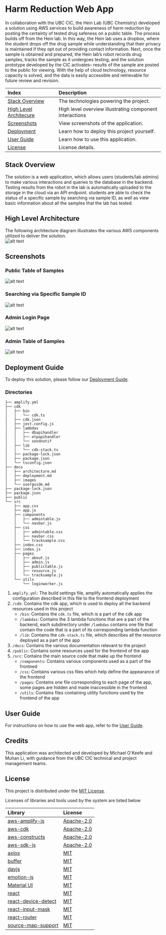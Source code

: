 # Harm Reduction Web App

In collaboration with the UBC CIC, the Hein Lab (UBC Chemistry) developed a solution using AWS services to build awareness of harm reduction by posting the certainty of tested drug safeness on a public table. The process builds off from the Hein lab. In this way, the Hein lab uses a dropbox, where the student drops off the drug sample while understanding that their privacy is maintained if they opt out of providing contact information. Next, once the sample is obtained and prepared, the Hein lab’s robot records drug samples, tracks the sample as it undergoes testing, and the solution prototype developed by the CIC activates– results of the sample are posted to the public for viewing. With the help of cloud technology, resource capacity is solved, and the data is easily accessible and retrievable for future review and revision. 

|Index| Description|
|:---------------------------------------------------|:---------------------------------------------------------|
| [Stack Overview](#stack-overview)                  | The technologies powering the project.                   |
| [High Level Architecure](#high-level-architecture) | High level overview illustrating component interactions  |
| [Screenshots](#screenshots)                        | View screenshots of the application.                     |
| [Deployment](#deployment-guide)                    | Learn how to deploy this project yourself.               |
| [User Guide](#user-guide)                          | Learn how to use this application.                       |
| [License](#license)                                | License details.                                         |

## Stack Overview

The solution is a web application, which allows users (students/lab admins) to make various interactions and queries to the database in the backend. Testing results from the robot in the lab is automatically uploaded to the storage in the cloud via an API endpoint. students are able to check the status of a specific sample by searching via sample ID, as well as view basic information about all the samples that the lab has tested.

## High Level Architecture

The following architecture diagram illustrates the various AWS components utilized to deliver the solution.  
![alt text](./docs/images/architecture.png)

## Screenshots

### Public Table of Samples

![alt text](./docs/images/publictable.png)

### Searching via Specific Sample ID

![alt text](./docs/images/sampleidentry.png)

### Admin Login Page

![alt text](./docs/images/adminlogin.png)

### Admin Table of Samples

![alt text](./docs/images/admintable.png)

## Deployment Guide

To deploy this solution, please follow our [Deployment Guide](./docs/deployment.md).

### Directories
```
├── amplify.yml
├── cdk
│   ├── bin
│   │   └── cdk.ts
│   ├── cdk.json
│   ├── jest.config.js
│   ├── lambdas
│   │   ├── dbapihandler
│   │   ├── otpapihandler
│   │   └── sendnotif
│   ├── lib
│   │   └── cdk-stack.ts
│   ├── package-lock.json
│   ├── package.json
│   └── tsconfig.json
├── docs
│   ├── architecture.md
│   ├── deployment.md
│   ├── images
│   └── userguide.md
├── package-lock.json
├── package.json
├── public
└── src
    ├── app.css
    ├── app.js
    ├── components
    │   ├── admintable.js
    │   └── navbar.js
    ├── css
    │   ├── admintable.css
    │   ├── navbar.css
    │   └── tracksample.css
    ├── index.css
    ├── index.js
    ├── pages
    │   ├── about.js
    │   ├── admin.js
    │   ├── publictable.js
    │   ├── resource.js
    │   └── tracksample.js
    └── utils
        └── loginworker.js
```
1. `amplify.yml`: The build settings file, amplify automatically applies the configuration described in this file to the frontend deployment
2. `/cdk`: Contains the cdk app, which is used to deploy all the backend resources used in this project
    - `/bin`: Contains the `cdk.ts` file, which is a part of the cdk app
    - `/lambdas`: Contains the 3 lambda functions that are a part of the backend, each subdirectory under `/lambdas` contains one file that contain the code that is a part of its corresponding lambda function
    - `/lib`: Contains the `cdk-stack.ts` file, which describes all the resource deployed as a part of the app
3. `/docs`: Contains the various documentation relevant to the project
4. `/public`: Contains some resources used for the frontend of the app
5. `/src`: Contains the main source code that make up the frontend
    - `/components`: Contains various components used as a part of the frontned
    - `/css`: Contains various css files which help define the appearance of the frontend
    - `/pages`: Contains one file corresponding to each page of the app, some pages are hidden and made inaccessible in the frontend
    - `/utils`: Contains files containing utility functions used by the frontend of the app

## User Guide

For instructions on how to use the web app, refer to the [User Guide](./docs/userguide.md).

## Credits

This application was architected and developed by Michael O'Keefe and Muhan Li, with guidance from the UBC CIC technical and project management teams.

## License

This project is distributed under the [MIT License](./LICENSE).

Licenses of libraries and tools used by the system are listed below

| Library | License |
| :---- | :---------- |
| [aws-amplify-js](https://github.com/aws-amplify/amplify-js/tree/main) | [Apache-2.0](https://github.com/aws-amplify/amplify-js/blob/main/LICENSE) |
| [aws-cdk](https://github.com/aws/aws-cdk) | [Apache-2.0](https://github.com/aws/aws-cdk/blob/main/LICENSE) |
| [aws-constructs](https://github.com/aws/constructs) | [Apache-2.0](https://github.com/aws/constructs/blob/10.x/LICENSE) |
| [aws-sdk-js](https://github.com/aws/aws-sdk-js/tree/master) | [Apache-2.0](https://github.com/aws/aws-sdk-js/blob/master/LICENSE.txt) |
| [axios](https://github.com/axios/axios/tree/v1.x) | [MIT](https://github.com/axios/axios/blob/v1.x/LICENSE) |
| [buffer](https://github.com/feross/buffer/tree/master) | [MIT](https://github.com/sanniassin/react-input-mask/blob/master/LICENSE.md) |
| [dayjs](https://github.com/iamkun/dayjs) | [MIT](https://github.com/iamkun/dayjs/blob/dev/LICENSE) |
| [emotion-js](https://github.com/emotion-js/emotion) | [MIT](https://github.com/emotion-js/emotion/blob/main/LICENSE) |
| [Material UI](https://github.com/mui/material-ui) | [MIT](https://github.com/mui/material-ui/blob/master/LICENSE) |
| [react](https://github.com/facebook/react) | [MIT](https://github.com/facebook/react/blob/main/LICENSE) |
| [react-device-detect](https://github.com/duskload/react-device-detect) | [MIT](https://github.com/duskload/react-device-detect/blob/master/LICENSE) |
| [react-input-mask](https://github.com/sanniassin/react-input-mask) | [MIT](https://github.com/sanniassin/react-input-mask/blob/master/LICENSE.md) |
| [react-router](https://github.com/remix-run/react-router/tree/main) | [MIT](https://github.com/remix-run/react-router/blob/main/LICENSE.md) |
| [source-map-support](https://github.com/evanw/node-source-map-support) | [MIT](https://github.com/evanw/node-source-map-support/blob/master/LICENSE.md)
